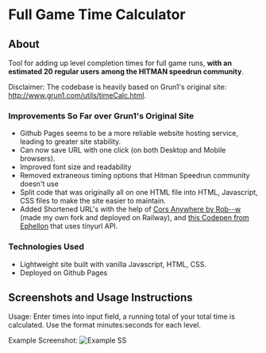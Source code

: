 # Full Game Time Calculator

## About

Tool for adding up level completion times for full game runs, **with an estimated 20 regular users among the HITMAN speedrun community**.

Disclaimer: The codebase is heavily based on Grun1's original site: http://www.grun1.com/utils/timeCalc.html.

### Improvements So Far over Grun1's Original Site

- Github Pages seems to be a more reliable website hosting service, leading to greater site stability.
- Can now save URL with one click (on both Desktop and Mobile browsers).
- Improved font size and readability
- Removed extraneous timing options that Hitman Speedrun community doesn't use
- Split code that was originally all on one HTML file into HTML, Javascript, CSS files to make the site easier to maintain.
- Added Shortened URL's with the help of [Cors Anywhere by Rob--w](https://github.com/Rob--W/cors-anywhere) (made my own fork and deployed on Railway), and [this Codepen from Ephellon](https://codepen.io/Ephellon/pen/EvvGGp) that uses tinyurl API.

### Technologies Used

- Lightweight site built with vanilla Javascript, HTML, CSS.
- Deployed on Github Pages

## Screenshots and Usage Instructions

Usage: Enter times into input field, a running total of your total time is calculated. Use the format minutes:seconds for each level.

Example Screenshot:
![Example SS](https://media.discordapp.net/attachments/1018323831468851202/1063729160297664553/image.png?width=898&height=670)
